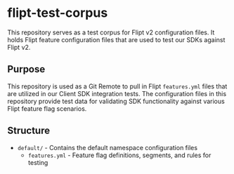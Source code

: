 # flipt-test-corpus

This repository serves as a test corpus for Flipt v2 configuration files. It holds Flipt feature configuration files that are used to test our SDKs against Flipt v2.

## Purpose

This repository is used as a Git Remote to pull in Flipt `features.yml` files that are utilized in our Client SDK integration tests. The configuration files in this repository provide test data for validating SDK functionality against various Flipt feature flag scenarios.

## Structure

- `default/` - Contains the default namespace configuration files
  - `features.yml` - Feature flag definitions, segments, and rules for testing
